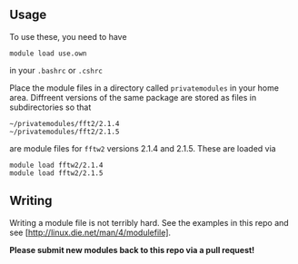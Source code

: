 Usage
-----
To use these, you need to have
```
module load use.own
```
in your `.bashrc` or `.cshrc`

Place the module files in a directory called `privatemodules`
in your home area. Diffreent versions of the same package are stored
as files in subdirectories so that
```
~/privatemodules/fft2/2.1.4
~/privatemodules/fft2/2.1.5
```
are module files for `fftw2` versions 2.1.4 and 2.1.5. These are loaded via
```
module load fftw2/2.1.4
module load fftw2/2.1.5
```

Writing
-------

Writing a module file is not terribly hard. See the examples in
this repo and see [http://linux.die.net/man/4/modulefile].

**Please submit new modules back to this repo via a pull request!**

